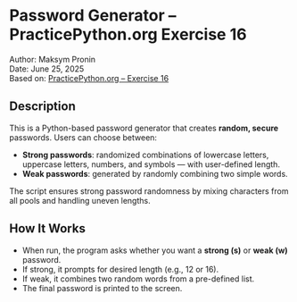 # Password Generator – PracticePython.org Exercise 16

Author: Maksym Pronin  
Date: June 25, 2025  
Based on: [PracticePython.org – Exercise 16](https://www.practicepython.org/exercise/2014/05/28/16-password-generator.html)



## Description

This is a Python-based password generator that creates **random, secure** passwords. Users can choose between:

- **Strong passwords**: randomized combinations of lowercase letters, uppercase letters, numbers, and symbols — with user-defined length.
- **Weak passwords**: generated by randomly combining two simple words.

The script ensures strong password randomness by mixing characters from all pools and handling uneven lengths.



## How It Works

- When run, the program asks whether you want a **strong (s)** or **weak (w)** password.
- If strong, it prompts for desired length (e.g., 12 or 16).
- If weak, it combines two random words from a pre-defined list.
- The final password is printed to the screen.

